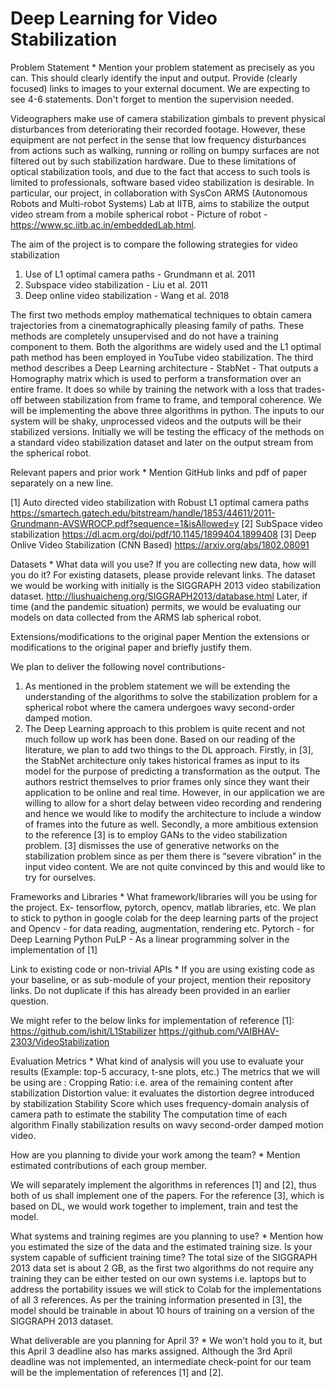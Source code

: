 # Deep Learning for Video Stabilization

Problem Statement *
Mention your problem statement as precisely as you can. This should clearly identify the input and output. Provide (clearly focused) links to images to your external document. We are expecting to see 4-6 statements. Don't forget to mention the supervision needed.

Videographers make use of camera stabilization gimbals to prevent physical disturbances from deteriorating their recorded footage. However, these equipment are not perfect in the sense that low frequency disturbances from actions such as walking, running or rolling on bumpy surfaces are not filtered out by such stabilization hardware.
Due to these limitations of optical stabilization tools, and due to the fact that access to such tools is limited to professionals, software based video stabilization is desirable. 
In particular, our project, in collaboration with SysCon ARMS (Autonomous Robots and Multi-robot Systems) Lab at IITB, aims to stabilize the output video stream from a mobile spherical robot - Picture of robot - https://www.sc.iitb.ac.in/embeddedLab.html.

The aim of the project is to compare the following strategies for video stabilization
1. Use of L1 optimal camera paths - Grundmann et al. 2011
2. Subspace video stabilization - Liu et al. 2011
3. Deep online video stabilization - Wang et al. 2018


The first two methods employ mathematical techniques to obtain camera trajectories from a cinematographically pleasing family of paths. These methods are completely unsupervised and do not have a training component to them. Both the algorithms are widely used and the L1 optimal path method has been employed in YouTube video stabilization. 
The third method describes a Deep Learning architecture - StabNet - That outputs a Homography matrix which is used to perform a transformation over an entire frame. It does so while by training the network with a loss that trades-off between stabilization from frame to frame, and temporal coherence.
We will be implementing the above three algorithms in python. The inputs to our system will be shaky, unprocessed videos and the outputs will be their stabilized versions. 
Initially we will be testing the efficacy of the methods on a standard video stabilization dataset and later on the output stream from the spherical robot.

Relevant papers and prior work *
Mention GitHub links and pdf of paper separately on a new line.

[1] Auto directed video stabilization with Robust L1 optimal camera paths
https://smartech.gatech.edu/bitstream/handle/1853/44611/2011-Grundmann-AVSWROCP.pdf?sequence=1&isAllowed=y
[2] SubSpace video stabilization
https://dl.acm.org/doi/pdf/10.1145/1899404.1899408
[3] Deep Onlive Video Stabilization (CNN Based)
https://arxiv.org/abs/1802.08091

Datasets *
What data will you use? If you are collecting new data, how will you do it? For existing datasets, please provide relevant links.
The dataset we would be working with initially is the SIGGRAPH 2013 video stabilization dataset.
http://liushuaicheng.org/SIGGRAPH2013/database.html
Later, if time (and the pandemic situation) permits, we would be evaluating our models on data collected from the ARMS lab spherical robot. 

Extensions/modifications to the original paper
Mention the extensions or modifications to the original paper and briefly justify them.

We plan to deliver the following novel contributions-
1. As mentioned in the problem statement we will be extending the understanding of the algorithms to solve the stabilization problem for a spherical robot where the camera undergoes wavy second-order damped motion.
2. The Deep Learning approach to this problem is quite recent and not much follow up work has been done. Based on our reading of the literature, we plan to add two things to the DL approach. Firstly, in [3], the StabNet architecture only takes historical frames as input to its model for the purpose of predicting a transformation as the output. The authors restrict themselves to prior frames only since they want their application to be online and real time. However, in our application we are willing to allow for a short delay between video recording and rendering and hence we would like to modify the architecture to include a window of frames into the future as well.
Secondly, a more ambitious extension to the reference [3] is to employ GANs to the video stabilization problem. [3] dismisses the use of generative networks on the stabilization problem since as per them there is “severe vibration” in the input video content. We are not quite convinced by this and would like to try for ourselves.

Frameworks and Libraries *
What framework/libraries will you be using for the project. Ex- tensorflow, pytorch, opencv, matlab libraries, etc.
We plan to stick to python in google colab for the deep learning parts of the project and 
Opencv - for data reading, augmentation, rendering etc.
Pytorch - for Deep Learning 
Python PuLP - As a linear programming solver in the implementation of [1]

Link to existing code or non-trivial APIs *
If you are using existing code as your baseline, or as sub-module of your project, mention their repository links. Do not duplicate if this has already been provided in an earlier question.

We might refer to the below links for implementation of reference [1]:
https://github.com/ishit/L1Stabilizer
https://github.com/VAIBHAV-2303/VideoStabilization

Evaluation Metrics *
What kind of analysis will you use to evaluate your results (Example: top-5 accuracy, t-sne plots, etc.)
The metrics that we will be using are :
Cropping Ratio: i.e. area of the remaining content after stabilization
Distortion value: it  evaluates the distortion degree introduced by stabilization
Stability Score which uses frequency-domain analysis of camera path to estimate the stability
The computation time of each algorithm
Finally stabilization results on wavy second-order damped motion video.

How are you planning to divide your work among the team? *
Mention estimated contributions of each group member.

We will separately implement the algorithms in references [1] and [2], thus both of us shall implement one of the papers. For the reference [3], which is based on DL, we would work together to implement, train and test the model.

What systems and training regimes are you planning to use? *
Mention how you estimated the size of the data and the estimated training size. Is your system capable of sufficient training time?
The total size of the SIGGRAPH 2013 data set is about 2 GB, as the first two algorithms do not require any training they can be either tested on our own systems i.e. laptops but to address the portability issues we will stick to Colab for the implementations of all 3 references. 
As per the training information presented in [3], the model should be trainable in about 10 hours of training on a version of the SIGGRAPH 2013 dataset.

What deliverable are you planning for April 3? *
We won't hold you to it, but this April 3 deadline also has marks assigned.
Although the 3rd April deadline was not implemented, an intermediate check-point for our team will be the implementation of references [1] and [2].




